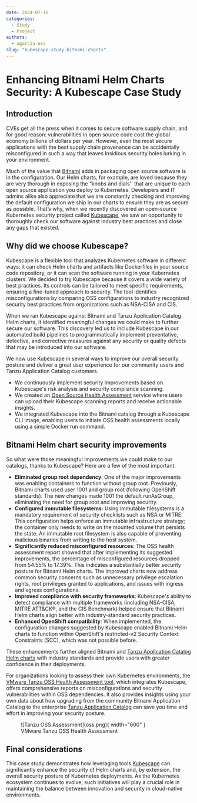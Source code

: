 ```yaml
---
date: 2024-07-16
categories:
  - Study
  - Project
authors:
  - agarcia-oss
slug: "kubescape-study-bitnami-charts"
---
```


# Enhancing Bitnami Helm Charts Security: A Kubescape Case Study

## Introduction

CVEs get all the press when it comes to secure software supply chain, and for good reason: vulnerabilities in open source code cost the global economy billions of dollars per year. However, even the most secure applications with the best supply chain provenance can be accidentally misconfigured in such a way that leaves insidious security holes lurking in your environment.

Much of the value that [Bitnami](https://bitnami.com/) adds in packaging open source software is in the configuration. Our Helm charts, for example, are loved because they are very thorough in exposing the “knobs and dials'' that are unique to each open source application you deploy to Kubernetes. Developers and IT admins alike also appreciate that we are constantly checking and improving the default configuration we ship in our charts to ensure they are as secure as possible. That’s why, when we recently discovered an open-source Kubernetes security project called [Kubescape](https://github.com/kubescape/kubescape), we saw an opportunity to thoroughly check our software against industry best practices and close any gaps that existed.

<!-- more -->

## Why did we choose Kubescape?

Kubescape is a flexible tool that analyzes Kubernetes software in different ways: it can check Helm charts and artifacts like Dockerfiles in your source code repository, or it can scan the software running in your Kubernetes clusters. We decided to try Kubescape because it covers a wide variety of best practices. Its controls can be tailored to meet specific requirements, ensuring a fine-tuned approach to security. The tool identifies misconfigurations by comparing OSS configurations to industry recognized security best practices from organizations such as NSA-CISA and CIS.

When we ran Kubescape against Bitnami and Tanzu Application Catalog Helm charts, it identified meaningful changes we could make to further secure our software. This discovery led us to include Kubescape in our automated build pipelines to programmatically implement preventative, detective, and corrective measures against any security or quality defects that may be introduced into our software.

We now use Kubescape in several ways to improve our overall security posture and deliver a great user experience for our community users and Tanzu Application Catalog customers.

* We continuously implement security improvements based on Kubescape's risk analysis and security compliance scanning.
* We created an [Open Source Health Assessment](https://tanzu.vmware.com/oss-health-assessment) service where users can upload their Kubescape scanning reports and receive actionable insights.
* We integrated Kubescape into the Bitnami catalog through a Kubescape CLI image, enabling users to initiate OSS health assessments locally using a simple Docker run command.

## Bitnami Helm chart security improvements

So what were those meaningful improvements we could make to our catalogs, thanks to Kubescape? Here are a few of the most important:

* **Eliminated group root dependency**: One of the major improvements was enabling containers to function without group root. Previously, Bitnami charts used user 1001 and group root (following OpenShift standards). The new changes made 1001 the default runAsGroup, eliminating the need for group root and improving security.
* **Configured immutable filesystems**: Using immutable filesystems is a mandatory requirement of security checklists such as NSA or MITRE. This configuration helps enforce an immutable infrastructure strategy; the container only needs to write on the mounted volume that persists the state. An immutable root filesystem is also capable of preventing malicious binaries from writing to the host system.
* **Significantly reduced misconfigured resources**: The OSS health assessment report showed that after implementing its suggested improvements, the percentage of misconfigured resources dropped from 54.55% to 17.39%. This indicates a substantially better security posture for Bitnami Helm charts. The improved charts now address common security concerns such as unnecessary privilege escalation rights, root privileges granted to applications, and issues with ingress and egress configurations.
* **Improved compliance with security frameworks**: Kubescape's ability to detect compliance with multiple frameworks (including NSA-CISA, MITRE ATT&CK®, and the CIS Benchmark) helped ensure that Bitnami Helm charts align better with industry-standard security practices.
* **Enhanced OpenShift compatibility**: When implemented, the configuration changes suggested by Kubescape enabled Bitnami Helm charts to function within OpenShift's restricted-v2 Security Context Constraints (SCC), which was not possible before.

These enhancements further aligned Bitnami and [Tanzu Application Catalog Helm charts](https://tanzu.vmware.com/application-catalog) with industry standards and provide users with greater confidence in their deployments.

For organizations looking to assess their own Kubernetes environments, the [VMware Tanzu OSS Health Assessment tool](https://tanzu.vmware.com/oss-health-assessment), which integrates Kubescape, offers comprehensive reports on misconfigurations and security vulnerabilities within OSS dependencies. It also provides insights using your own data about how upgrading from the community Bitnami Application Catalog to the enterprise [Tanzu Application Catalog](https://tanzu.vmware.com/application-catalog) can save you time and effort in improving your security posture.

<figure markdown>
  ![Tanzu OSS Assessment](oss.png){ width="600" }
  <figcaption>VMware Tanzu OSS Health Assessment</figcaption>
</figure>

## Final considerations

This case study demonstrates how leveraging tools [Kubescape](https://kubescape.io/) can significantly enhance the security of Helm charts and, by extension, the overall security posture of Kubernetes deployments. As the Kubernetes ecosystem continues to evolve, such initiatives will play a crucial role in maintaining the balance between innovation and security in cloud-native environments.

